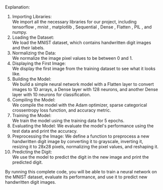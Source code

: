 Explanation:  
1. Importing Libraries:  
We import all the necessary libraries for our project,
including  tensorflow ,  mnist ,  matplotlib ,  Sequential ,  Dense ,  Flatten ,  PIL ,
and  numpy.  
2. Loading the Dataset:  
We load the MNIST dataset, which contains handwritten digit images and
their labels.  
3. Normalizing the Data:  
We normalize the image pixel values to be between 0 and 1.  
4. Displaying the First Image:  
We display the first image from the training dataset to see what it looks
like.  
5. Building the Model:  
We build a simple neural network model with a  Flatten  layer to convert
images to 1D arrays, a  Dense  layer with 128 neurons, and
another  Dense  layer with 10 neurons for classification.  
6. Compiling the Model:  
We compile the model with the Adam optimizer, sparse categorical crossentropy loss function, and accuracy metric.  
7. Training the Model:  
We train the model using the training data for 5 epochs.  
8. Evaluating the Model:
We evaluate the model's performance using the test data and print the
accuracy.
9. Preprocessing the Image:
We define a function to preprocess a new handwritten digit image by converting it to grayscale, inverting it, resizing it to 28x28 pixels, normalizing the pixel values, and reshaping it.  
10. Predicting the Digit:  
We use the model to predict the digit in the new image and print the predicted digit.


By running this complete code, you will be able to train a neural network on the
MNIST dataset, evaluate its performance, and use it to predict new handwritten
digit images.  

